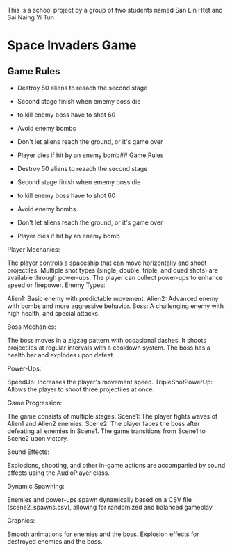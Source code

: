 This is a school project by a group of two students named San Lin Htet and Sai Naing Yi Tun
# Space Invaders Game
## Game Rules
 
- Destroy 50 aliens  to reaach the second stage
- Second stage finish when ememy boss die
- to kill enemy boss have to shot 60
- Avoid enemy bombs
- Don't let aliens reach the ground, or it's game over
- Player dies if hit by an enemy bomb## Game Rules
 
- Destroy 50 aliens  to reaach the second stage
- Second stage finish when ememy boss die
- to kill enemy boss have to shot 60
- Avoid enemy bombs
- Don't let aliens reach the ground, or it's game over
- Player dies if hit by an enemy bomb


Player Mechanics:
 
The player controls a spaceship that can move horizontally and shoot projectiles.
Multiple shot types (single, double, triple, and quad shots) are available through power-ups.
The player can collect power-ups to enhance speed or firepower.
Enemy Types:
 
Alien1: Basic enemy with predictable movement.
Alien2: Advanced enemy with bombs and more aggressive behavior.
Boss: A challenging enemy with high health, and special attacks.

Boss Mechanics:
 
The boss moves in a zigzag pattern with occasional dashes.
It shoots projectiles at regular intervals with a cooldown system.
The boss has a health bar and explodes upon defeat.

Power-Ups:
 
SpeedUp: Increases the player's movement speed.
TripleShotPowerUp: Allows the player to shoot three projectiles at once.

Game Progression:
 
The game consists of multiple stages:
Scene1: The player fights waves of Alien1 and Alien2 enemies.
Scene2: The player faces the boss after defeating all enemies in Scene1.
The game transitions from Scene1 to Scene2 upon victory.

Sound Effects:
 
Explosions, shooting, and other in-game actions are accompanied by sound effects using the AudioPlayer class.

Dynamic Spawning:
 
Enemies and power-ups spawn dynamically based on a CSV file (scene2_spawns.csv), allowing for randomized and balanced gameplay.


Graphics:
 
Smooth animations for enemies and the boss.
Explosion effects for destroyed enemies and the boss.